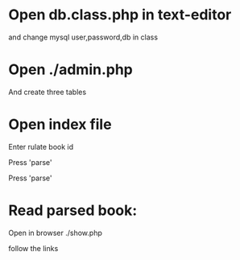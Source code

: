 # Open db.class.php in text-editor
and change mysql user,password,db in class

# Open ./admin.php
And create three tables

# Open index file
Enter rulate book id

Press 'parse'

Press 'parse'

# Read parsed book:
Open in browser ./show.php

follow the links
